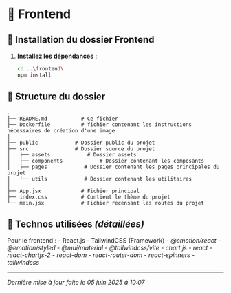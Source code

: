 # 📡 Frontend

## 📑 **Installation du dossier Frontend**

1. **Installez les dépendances** :

   ```bash
   cd ..\frontend\
   npm install
   ```

## 📝 **Structure du dossier**

    .
    ├── README.md           # Ce fichier
    ├── Dockerfile          # fichier contenant les instructions nécessaires de création d'une image
    │
    ├── public            # Dossier public du projet
    ├── src               # Dossier source du projet
    │   ├── assets            # Dossier assets
    │   ├── components            # Dossier contenant les composants
    │   ├── pages            # Dossier contenant les pages principales du projet
    │   └── utils            # Dossier contenant les utilitaires
    │
    ├── App.jsx             # Fichier principal
    ├── index.css           # Contient le thème du projet
    └── main.jsx            # Fichier recensant les routes du projet

## 🔧 **Technos utilisées _(détaillées)_**

Pour le frontend : 
    - React.js
    - TailwindCSS (Framework)
    - _@emotion/react_
    - _@emotion/styled_
    - _@mui/material_
    - _@tailwindcss/vite_
    - _chart.js_
    - _react_
    - _react-chartjs-2_
    - _react-dom_
    - _react-router-dom_
    - _react-spinners_
    - _tailwindcss_

---

*Dernière mise à jour faite le 05 juin 2025 à 10:07*